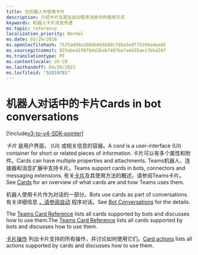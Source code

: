 ```yaml
---
title: 在机器人中使用卡片
description: 介绍卡片及其在自动程序消息中的使用方式
keywords: 机器人卡片消息传递
ms.topic: reference
localization_priority: Normal
ms.date: 03/29/2018
ms.openlocfilehash: 7575a499a3084b6b5b80cf88a5e8f75109a4ea45
ms.sourcegitcommit: 825abed2f8784d2bab7407ba7a4455ae17bbd28f
ms.translationtype: MT
ms.contentlocale: zh-CN
ms.lasthandoff: 04/26/2021
ms.locfileid: "52019781"
---
```

# <a name="cards-in-bot-conversations"></a><span data-ttu-id="05c96-104">机器人对话中的卡片</span><span class="sxs-lookup"><span data-stu-id="05c96-104">Cards in bot conversations</span></span>

[!include[v3-to-v4-SDK-pointer](~/includes/v3-to-v4-pointer-bots.md)]

<span data-ttu-id="05c96-105">*卡片* 是用户界面， (UI) 或相关信息的容器。</span><span class="sxs-lookup"><span data-stu-id="05c96-105">A *card* is a user-interface (UI) container for short or related pieces of information.</span></span> <span data-ttu-id="05c96-106">卡片可以有多个属性和附件。</span><span class="sxs-lookup"><span data-stu-id="05c96-106">Cards can have multiple properties and attachments.</span></span> <span data-ttu-id="05c96-107">Teams机器人、连接器和消息扩展中支持卡片。</span><span class="sxs-lookup"><span data-stu-id="05c96-107">Teams support cards in bots, connectors and messaging extensions.</span></span> <span data-ttu-id="05c96-108">有关[卡片](~/task-modules-and-cards/what-are-cards.md)及其使用方法的概述，请参阅Teams卡片。</span><span class="sxs-lookup"><span data-stu-id="05c96-108">See [Cards](~/task-modules-and-cards/what-are-cards.md) for an overview of what cards are and how Teams uses them.</span></span>

<span data-ttu-id="05c96-109">机器人使用卡片作为对话的一部分。</span><span class="sxs-lookup"><span data-stu-id="05c96-109">Bots use cards as part of conversations.</span></span> <span data-ttu-id="05c96-110">有关详细信息 [，请参阅自动](~/resources/bot-v3/bot-conversations/bots-conversations.md) 程序对话。</span><span class="sxs-lookup"><span data-stu-id="05c96-110">See [Bot Conversations](~/resources/bot-v3/bot-conversations/bots-conversations.md) for the details.</span></span>

<span data-ttu-id="05c96-111">The [Teams Card Reference](~/task-modules-and-cards/cards/cards-reference.md) lists all cards supported by bots and discusses how to use them.</span><span class="sxs-lookup"><span data-stu-id="05c96-111">The [Teams Card Reference](~/task-modules-and-cards/cards/cards-reference.md) lists all cards supported by bots and discusses how to use them.</span></span>

<span data-ttu-id="05c96-112">[卡片操作](~/task-modules-and-cards/cards/cards-actions.md) 列出卡片支持的所有操作，并讨论如何使用它们。</span><span class="sxs-lookup"><span data-stu-id="05c96-112">[Card actions](~/task-modules-and-cards/cards/cards-actions.md) lists all actions supported by cards and discusses how to use them.</span></span>

